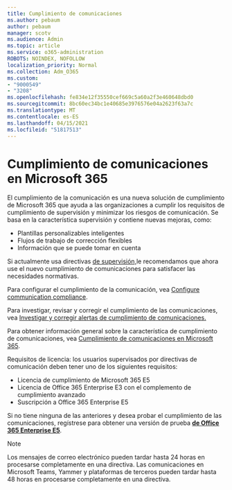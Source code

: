 ```yaml
---
title: Cumplimiento de comunicaciones
ms.author: pebaum
author: pebaum
manager: scotv
ms.audience: Admin
ms.topic: article
ms.service: o365-administration
ROBOTS: NOINDEX, NOFOLLOW
localization_priority: Normal
ms.collection: Adm_O365
ms.custom:
- "9000549"
- "3208"
ms.openlocfilehash: fe834e12f35550cef669c5a60a2f3e460648dbd0
ms.sourcegitcommit: 8bc60ec34bc1e40685e3976576e04a2623f63a7c
ms.translationtype: MT
ms.contentlocale: es-ES
ms.lasthandoff: 04/15/2021
ms.locfileid: "51817513"
---
```

# <a name="communication-compliance-in-microsoft-365"></a>Cumplimiento de comunicaciones en Microsoft 365

El cumplimiento de la comunicación es una nueva solución de cumplimiento de Microsoft 365 que ayuda a las organizaciones a cumplir los requisitos de cumplimiento de supervisión y minimizar los riesgos de comunicación. Se basa en la característica supervisión y contiene nuevas mejoras, como:

- Plantillas personalizables inteligentes
- Flujos de trabajo de corrección flexibles
- Información que se puede tomar en cuenta

Si actualmente usa directivas [de supervisión,](https://docs.microsoft.com/microsoft-365/compliance/supervision-policies)le recomendamos que ahora use el nuevo cumplimiento de comunicaciones para satisfacer las necesidades normativas.

Para configurar el cumplimiento de la comunicación, vea [Configure communication compliance](https://docs.microsoft.com/microsoft-365/compliance/communication-compliance-configure).

Para investigar, revisar y corregir el cumplimiento de las comunicaciones, vea [Investigar y corregir alertas de cumplimiento de comunicaciones.](https://docs.microsoft.com/microsoft-365/compliance/communication-compliance-investigate-remediate)

Para obtener información general sobre la característica de cumplimiento de comunicaciones, vea [Cumplimiento de comunicaciones en Microsoft 365](https://docs.microsoft.com/microsoft-365/compliance/communication-compliance).

Requisitos de licencia: los usuarios supervisados por directivas de comunicación deben tener uno de los siguientes requisitos:

- Licencia de cumplimiento de Microsoft 365 E5
- Licencia de Office 365 Enterprise E3 con el complemento de cumplimiento avanzado
- Suscripción a Office 365 Enterprise E5

Si no tiene ninguna de las anteriores y desea probar el cumplimiento de las comunicaciones, regístrese para obtener una versión de prueba **[de Office 365 Enterprise E5](https://go.microsoft.com/fwlink/p/?LinkID=698279)**.

> [!NOTE]
> Los mensajes de correo electrónico pueden tardar hasta 24 horas en procesarse completamente en una directiva. Las comunicaciones en Microsoft Teams, Yammer y plataformas de terceros pueden tardar hasta 48 horas en procesarse completamente en una directiva.
